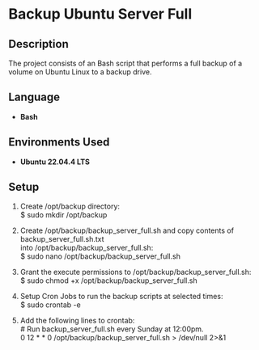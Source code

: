 <h1>Backup Ubuntu Server Full</h1>


<h2>Description</h2>
The project consists of an Bash script that performs a full backup of a volume on Ubuntu Linux to a backup drive.<br/>

<h2>Language</h2>

- <b>Bash</b>

<h2>Environments Used </h2>

- <b>Ubuntu 22.04.4 LTS</b>

<h2>Setup</h2>


  1. Create /opt/backup directory:</br>
    $ sudo mkdir /opt/backup

  2. Create /opt/backup/backup_server_full.sh and copy contents of backup_server_full.sh.txt</br>
    into /opt/backup/backup_server_full.sh:</br>
    $ sudo nano /opt/backup/backup_server_full.sh

  3. Grant the execute permissions to /opt/backup/backup_server_full.sh:</br>
    $ sudo chmod +x /opt/backup/backup_server_full.sh
    
  4. Setup Cron Jobs to run the backup scripts at selected times:</br>
    $ sudo crontab -e

  5. Add the following lines to crontab:</br>
      <span>#</span> Run backup_server_full.sh every Sunday at 12:00pm.</br>
    0 12 * * 0 /opt/backup/backup_server_full.sh > /dev/null 2>&1</br>
</br>
</br>
<!--
 ```diff
- text in red
+ text in green
! text in orange
# text in gray
@@ text in purple (and bold)@@
```
--!>
